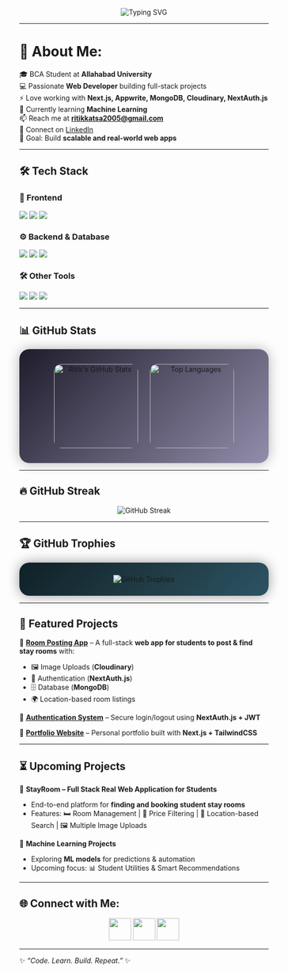 <!-- Typing animation -->
<p align="center">
  <img src="https://readme-typing-svg.herokuapp.com?font=Fira+Code&size=28&duration=2500&pause=800&color=00F260&center=true&vCenter=true&multiline=true&repeat=true&width=750&height=80&lines=👋+Hi%2C+I'm+Ritik+Kumar!;💻+Web+Developer+%7C+BCA+Student;⚡+Full+Stack+with+Next.js+%2B+MongoDB;🚀+Always+Learning+New+Things" alt="Typing SVG" />
</p>

---

# 💫 About Me:
🎓 BCA Student at **Allahabad University**  
💻 Passionate **Web Developer** building full-stack projects  
⚡ Love working with **Next.js, Appwrite, MongoDB, Cloudinary, NextAuth.js**  
🌱 Currently learning **Machine Learning**  
📫 Reach me at **ritikkatsa2005@gmail.com**  
🤝 Connect on [LinkedIn](https://www.linkedin.com/in/ritik-kumar-058694318?utm_source=share&utm_campaign=share_via&utm_content=profile&utm_medium=android_app)  
🎯 Goal: Build **scalable and real-world web apps**  

---

## 🛠️ Tech Stack

### 🎨 Frontend  
<p align="left">
  <img src="https://img.shields.io/badge/Next.js-black?style=for-the-badge&logo=next.js" />
  <img src="https://img.shields.io/badge/React-20232A?style=for-the-badge&logo=react&logoColor=61DAFB" />
  <img src="https://img.shields.io/badge/TailwindCSS-38B2AC?style=for-the-badge&logo=tailwind-css&logoColor=white" />
</p>

### ⚙️ Backend & Database  
<p align="left">
  <img src="https://img.shields.io/badge/Node.js-339933?style=for-the-badge&logo=node.js&logoColor=white" />
  <img src="https://img.shields.io/badge/Appwrite-F02E65?style=for-the-badge&logo=appwrite&logoColor=white" />
  <img src="https://img.shields.io/badge/MongoDB-4EA94B?style=for-the-badge&logo=mongodb&logoColor=white" />
</p>

### 🛠️ Other Tools  
<p align="left">
  <img src="https://img.shields.io/badge/Cloudinary-3448C5?style=for-the-badge&logo=cloudinary&logoColor=white" />
  <img src="https://img.shields.io/badge/Git-F05032?style=for-the-badge&logo=git&logoColor=white" />
  <img src="https://img.shields.io/badge/GitHub-181717?style=for-the-badge&logo=github" />
</p>

---

## 📊 GitHub Stats

<p align="center" style="background: linear-gradient(135deg, #1f1c2c, #928DAB); padding: 20px; border-radius: 20px; box-shadow: 0 0 25px rgba(0,0,0,0.3);">
  
  <!-- GitHub Stats -->
  <img src="https://github-readme-stats.vercel.app/api?username=ritik2177&show_icons=true&theme=tokyonight&hide_border=true&border_radius=15" alt="Ritik's GitHub Stats" height="170" style="border-radius: 15px; margin: 10px;" />
  
  <!-- Top Languages -->
  <img src="https://github-readme-stats.vercel.app/api/top-langs/?username=ritikkumar&layout=compact&theme=tokyonight&hide_border=true&border_radius=15" alt="Top Languages" height="170" style="border-radius: 15px; margin: 10px;" />
</p>

---

## 🔥 GitHub Streak

<p align="center">
  <img src="https://streak-stats.demolab.com?user=ritik2177&theme=tokyonight&hide_border=true" alt="GitHub Streak"/>
</p>

---

## 🏆 GitHub Trophies

<p align="center" style="background: linear-gradient(135deg, #0f2027, #203a43, #2c5364); padding: 25px; border-radius: 20px; box-shadow: 0 0 25px rgba(0,0,0,0.4);">
  <img src="https://github-profile-trophy.vercel.app/?username=ritikkumar&theme=onedark&no-frame=true&rank=-?&title=-Issues,-Followers" alt="GitHub Trophies" />
</p>


---

## 🚀 Featured Projects  

🔹 **[Room Posting App](#)** – A full-stack **web app for students to post & find stay rooms** with:  
   - 🖼️ Image Uploads (**Cloudinary**)  
   - 🔐 Authentication (**NextAuth.js**)  
   - 🗄️ Database (**MongoDB**)  
   - 🌍 Location-based room listings  

🔹 **[Authentication System](#)** – Secure login/logout using **NextAuth.js + JWT**  

🔹 **[Portfolio Website](#)** – Personal portfolio built with **Next.js + TailwindCSS**  

---

## ⏳ Upcoming Projects  

🚧 **StayRoom – Full Stack Real Web Application for Students**  
   - End-to-end platform for **finding and booking student stay rooms**  
   - Features: 🛏️ Room Management | 💸 Price Filtering | 📍 Location-based Search | 🖼️ Multiple Image Uploads  

🤖 **Machine Learning Projects**  
   - Exploring **ML models** for predictions & automation  
   - Upcoming focus: 📊 Student Utilities & Smart Recommendations  

---

## 🌐 Connect with Me:
<p align="center">
  <a href="https://github.com/ritikkumar"><img src="https://skillicons.dev/icons?i=github" width="45px"/></a>
  <a href="https://www.linkedin.com/in/ritik-kumar-058694318"><img src="https://skillicons.dev/icons?i=linkedin" width="45px"/></a>
  <a href="mailto:ritikkatsa2005@gmail.com"><img src="https://skillicons.dev/icons?i=gmail" width="45px"/></a>
</p>

---

✨ _“Code. Learn. Build. Repeat.”_ ✨  

<!---
ritik2177/ritik2177 is a ✨ special ✨ repository because its `README.md` (this file) appears on your GitHub profile.
You can click the Preview link to take a look at your changes.
--->
